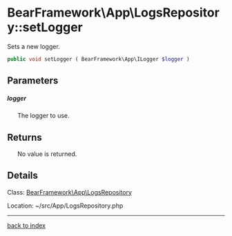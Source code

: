 # BearFramework\App\LogsRepository::setLogger

Sets a new logger.

```php
public void setLogger ( BearFramework\App\ILogger $logger )
```

## Parameters

##### logger

&nbsp;&nbsp;&nbsp;&nbsp;&nbsp;&nbsp;The logger to use.

## Returns

&nbsp;&nbsp;&nbsp;&nbsp;&nbsp;&nbsp;No value is returned.

## Details

Class: [BearFramework\App\LogsRepository](bearframework.app.logsrepository.class.md)

Location: ~/src/App/LogsRepository.php

---

[back to index](index.md)

